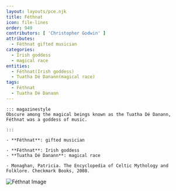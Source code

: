 ```yaml
---
layout: layouts/pce.njk
title: Féthnat
icon: file-lines
order: 949
contributors: [ 'Christopher Godwin' ]
attributes:
  - Féthnat gifted musician
categories:
  - Irish goddess
  - magical race
entities:
  - Féthnat(Irish goddess)
  - Tuatha Dé Danann(magical race)
tags:
  - Féthnat
  - Tuatha Dé Danann
---
```

``` tab [group1:Info]
::: magazinestyle
Obscure among the magical beings known as the Tuatha Dé Danann, Féthnat was a goddess of music.

:::
```
``` tab [group1:Attributes]
- **Féthnat**: gifted musician
```
``` tab [group1:Entities]
- **Féthnat**: Irish goddess
- **Tuatha Dé Danann**: magical race
```
``` tab [group1:Sources]
- Monaghan, Patricia. The Encyclopedia of Celtic Mythology and Folklore. Checkmark Books, 2008.
```
![Féthnat Image]([None])
